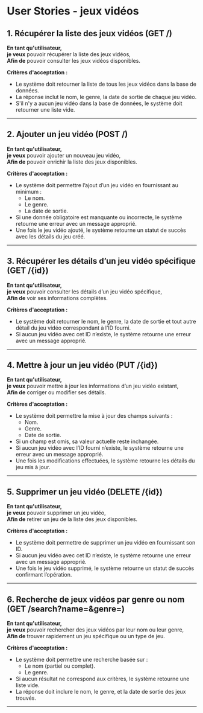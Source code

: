 # User Stories - jeux vidéos

## 1. Récupérer la liste des jeux vidéos (GET /)
**En tant qu'utilisateur,**  
**je veux** pouvoir récupérer la liste des jeux vidéos,  
**Afin de** pouvoir consulter les jeux vidéos disponibles.

**Critères d'acceptation :**  
- Le système doit retourner la liste de tous les jeux vidéos dans la base de données.
- La réponse inclut le nom, le genre, la date de sortie de chaque jeu vidéo.
- S'il n'y a aucun jeu vidéo dans la base de données, le système doit retourner une liste vide.

---

## 2. Ajouter un jeu vidéo (POST /)
**En tant qu'utilisateur,**  
**je veux** pouvoir ajouter un nouveau jeu vidéo,  
**Afin de** pouvoir enrichir la liste des jeux disponibles.

**Critères d'acceptation :**  
- Le système doit permettre l’ajout d’un jeu vidéo en fournissant au minimum :
  - Le nom.
  - Le genre.
  - La date de sortie.
- Si une donnée obligatoire est manquante ou incorrecte, le système retourne une erreur avec un message approprié.
- Une fois le jeu vidéo ajouté, le système retourne un statut de succès avec les détails du jeu créé.

---

## 3. Récupérer les détails d’un jeu vidéo spécifique (GET /{id})
**En tant qu'utilisateur,**  
**je veux** pouvoir consulter les détails d’un jeu vidéo spécifique,  
**Afin de** voir ses informations complètes.

**Critères d'acceptation :**  
- Le système doit retourner le nom, le genre, la date de sortie et tout autre détail du jeu vidéo correspondant à l’ID fourni.
- Si aucun jeu vidéo avec cet ID n’existe, le système retourne une erreur avec un message approprié.

---

## 4. Mettre à jour un jeu vidéo (PUT /{id})
**En tant qu'utilisateur,**  
**je veux** pouvoir mettre à jour les informations d’un jeu vidéo existant,  
**Afin de** corriger ou modifier ses détails.

**Critères d'acceptation :**  
- Le système doit permettre la mise à jour des champs suivants :
  - Nom.
  - Genre.
  - Date de sortie.
- Si un champ est omis, sa valeur actuelle reste inchangée.
- Si aucun jeu vidéo avec l’ID fourni n’existe, le système retourne une erreur avec un message approprié.
- Une fois les modifications effectuées, le système retourne les détails du jeu mis à jour.

---

## 5. Supprimer un jeu vidéo (DELETE /{id})
**En tant qu'utilisateur,**  
**je veux** pouvoir supprimer un jeu vidéo,  
**Afin de** retirer un jeu de la liste des jeux disponibles.

**Critères d'acceptation :**  
- Le système doit permettre de supprimer un jeu vidéo en fournissant son ID.
- Si aucun jeu vidéo avec cet ID n’existe, le système retourne une erreur avec un message approprié.
- Une fois le jeu vidéo supprimé, le système retourne un statut de succès confirmant l’opération.

---

## 6. Recherche de jeux vidéos par genre ou nom (GET /search?name=&genre=)
**En tant qu'utilisateur,**  
**je veux** pouvoir rechercher des jeux vidéos par leur nom ou leur genre,  
**Afin de** trouver rapidement un jeu spécifique ou un type de jeu.

**Critères d'acceptation :**  
- Le système doit permettre une recherche basée sur :
  - Le nom (partiel ou complet).
  - Le genre.
- Si aucun résultat ne correspond aux critères, le système retourne une liste vide.
- La réponse doit inclure le nom, le genre, et la date de sortie des jeux trouvés.

---

